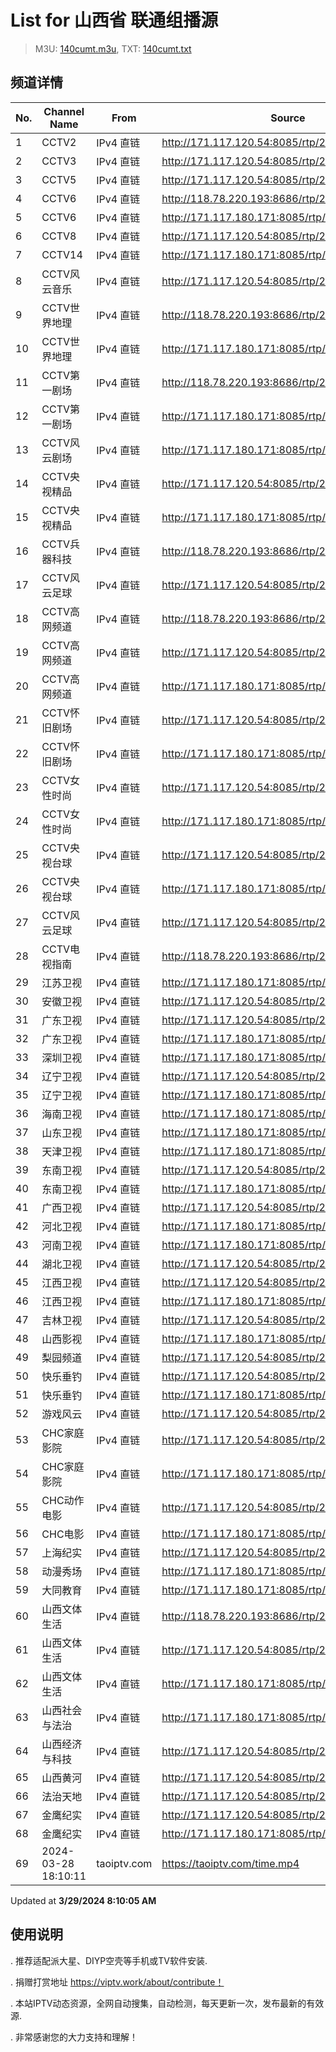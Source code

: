 # List for **山西省 联通组播源**

> M3U: [140cumt.m3u](/140cumt.m3u), TXT: [140cumt.txt](/txt/140cumt.txt)

## 频道详情

| No. | Channel Name | From | Source |
| --- | ------------ | ---- | ------ |
| 1 | CCTV2 | IPv4 直链 | <http://171.117.120.54:8085/rtp/226.0.2.154:9144> |
| 2 | CCTV3 | IPv4 直链 | <http://171.117.120.54:8085/rtp/226.0.2.208:9576> |
| 3 | CCTV5 | IPv4 直链 | <http://171.117.120.54:8085/rtp/226.0.2.209:9584> |
| 4 | CCTV6 | IPv4 直链 | <http://118.78.220.193:8686/rtp/226.0.2.210:9592> |
| 5 | CCTV6 | IPv4 直链 | <http://171.117.180.171:8085/rtp/226.0.2.210:9592> |
| 6 | CCTV8 | IPv4 直链 | <http://171.117.120.54:8085/rtp/226.0.2.211:9600> |
| 7 | CCTV14 | IPv4 直链 | <http://171.117.180.171:8085/rtp/226.0.2.166:9240> |
| 8 | CCTV风云音乐 | IPv4 直链 | <http://171.117.120.54:8085/rtp/226.0.2.220:9672> |
| 9 | CCTV世界地理 | IPv4 直链 | <http://118.78.220.193:8686/rtp/226.0.2.222:9688> |
| 10 | CCTV世界地理 | IPv4 直链 | <http://171.117.180.171:8085/rtp/226.0.2.222:9688> |
| 11 | CCTV第一剧场 | IPv4 直链 | <http://118.78.220.193:8686/rtp/226.0.2.221:9680> |
| 12 | CCTV第一剧场 | IPv4 直链 | <http://171.117.180.171:8085/rtp/226.0.2.221:9680> |
| 13 | CCTV风云剧场 | IPv4 直链 | <http://171.117.180.171:8085/rtp/226.0.2.227:9728> |
| 14 | CCTV央视精品 | IPv4 直链 | <http://171.117.120.54:8085/rtp/226.0.2.219:9664> |
| 15 | CCTV央视精品 | IPv4 直链 | <http://171.117.180.171:8085/rtp/226.0.2.219:9664> |
| 16 | CCTV兵器科技 | IPv4 直链 | <http://118.78.220.193:8686/rtp/226.0.2.223:9696> |
| 17 | CCTV风云足球 | IPv4 直链 | <http://171.117.120.54:8085/rtp/226.0.2.225:9712> |
| 18 | CCTV高网频道 | IPv4 直链 | <http://118.78.220.193:8686/rtp/226.0.2.217:9648> |
| 19 | CCTV高网频道 | IPv4 直链 | <http://171.117.120.54:8085/rtp/226.0.2.217:9648> |
| 20 | CCTV高网频道 | IPv4 直链 | <http://171.117.180.171:8085/rtp/226.0.2.217:9648> |
| 21 | CCTV怀旧剧场 | IPv4 直链 | <http://171.117.120.54:8085/rtp/226.0.2.224:9704> |
| 22 | CCTV怀旧剧场 | IPv4 直链 | <http://171.117.180.171:8085/rtp/226.0.2.224:9704> |
| 23 | CCTV女性时尚 | IPv4 直链 | <http://171.117.120.54:8085/rtp/226.0.2.226:9720> |
| 24 | CCTV女性时尚 | IPv4 直链 | <http://171.117.180.171:8085/rtp/226.0.2.226:9720> |
| 25 | CCTV央视台球 | IPv4 直链 | <http://171.117.120.54:8085/rtp/226.0.2.216:9640> |
| 26 | CCTV央视台球 | IPv4 直链 | <http://171.117.180.171:8085/rtp/226.0.2.216:9640> |
| 27 | CCTV风云足球 | IPv4 直链 | <http://171.117.120.54:8085/rtp/226.0.2.225:9712> |
| 28 | CCTV电视指南 | IPv4 直链 | <http://118.78.220.193:8686/rtp/226.0.2.218:9656> |
| 29 | 江苏卫视 | IPv4 直链 | <http://171.117.180.171:8085/rtp/226.0.2.176:9320> |
| 30 | 安徽卫视 | IPv4 直链 | <http://171.117.120.54:8085/rtp/226.0.2.145:9072> |
| 31 | 广东卫视 | IPv4 直链 | <http://171.117.120.54:8085/rtp/226.0.2.146:9080> |
| 32 | 广东卫视 | IPv4 直链 | <http://171.117.180.171:8085/rtp/226.0.2.146:9080> |
| 33 | 深圳卫视 | IPv4 直链 | <http://171.117.180.171:8085/rtp/226.0.2.147:9088> |
| 34 | 辽宁卫视 | IPv4 直链 | <http://171.117.120.54:8085/rtp/226.0.2.173:9296> |
| 35 | 辽宁卫视 | IPv4 直链 | <http://171.117.180.171:8085/rtp/226.0.2.173:9296> |
| 36 | 海南卫视 | IPv4 直链 | <http://171.117.180.171:8085/rtp/226.0.2.212:9608> |
| 37 | 山东卫视 | IPv4 直链 | <http://171.117.180.171:8085/rtp/226.0.2.149:9104> |
| 38 | 天津卫视 | IPv4 直链 | <http://171.117.180.171:8085/rtp/226.0.2.148:9096> |
| 39 | 东南卫视 | IPv4 直链 | <http://171.117.120.54:8085/rtp/226.0.2.188:9416> |
| 40 | 东南卫视 | IPv4 直链 | <http://171.117.180.171:8085/rtp/226.0.2.188:9416> |
| 41 | 广西卫视 | IPv4 直链 | <http://171.117.120.54:8085/rtp/226.0.2.231:9760> |
| 42 | 河北卫视 | IPv4 直链 | <http://171.117.180.171:8085/rtp/226.0.2.178:9336> |
| 43 | 河南卫视 | IPv4 直链 | <http://171.117.180.171:8085/rtp/226.0.2.52:8328> |
| 44 | 湖北卫视 | IPv4 直链 | <http://171.117.120.54:8085/rtp/226.0.2.150:9112> |
| 45 | 江西卫视 | IPv4 直链 | <http://171.117.120.54:8085/rtp/226.0.2.54:8344> |
| 46 | 江西卫视 | IPv4 直链 | <http://171.117.180.171:8085/rtp/226.0.2.54:8344> |
| 47 | 吉林卫视 | IPv4 直链 | <http://171.117.120.54:8085/rtp/226.0.2.58:8376> |
| 48 | 山西影视 | IPv4 直链 | <http://171.117.180.171:8085/rtp/226.0.2.237:9808> |
| 49 | 梨园频道 | IPv4 直链 | <http://171.117.120.54:8085/rtp/226.0.2.115:8832> |
| 50 | 快乐垂钓 | IPv4 直链 | <http://171.117.120.54:8085/rtp/226.0.2.214:9624> |
| 51 | 快乐垂钓 | IPv4 直链 | <http://171.117.180.171:8085/rtp/226.0.2.214:9624> |
| 52 | 游戏风云 | IPv4 直链 | <http://171.117.120.54:8085/rtp/226.0.2.78:8536> |
| 53 | CHC家庭影院 | IPv4 直链 | <http://171.117.120.54:8085/rtp/226.0.2.240:9820> |
| 54 | CHC家庭影院 | IPv4 直链 | <http://171.117.180.171:8085/rtp/226.0.2.240:9820> |
| 55 | CHC动作电影 | IPv4 直链 | <http://171.117.120.54:8085/rtp/226.0.2.94:8012> |
| 56 | CHC电影 | IPv4 直链 | <http://171.117.180.171:8085/rtp/226.0.2.93:8004> |
| 57 | 上海纪实 | IPv4 直链 | <http://171.117.120.54:8085/rtp/226.0.2.193:9456> |
| 58 | 动漫秀场 | IPv4 直链 | <http://171.117.180.171:8085/rtp/226.0.2.183:9376> |
| 59 | 大同教育 | IPv4 直链 | <http://171.117.180.171:8085/rtp/226.0.2.232:9772> |
| 60 | 山西文体生活 | IPv4 直链 | <http://118.78.220.193:8686/rtp/226.0.2.16:8040> |
| 61 | 山西文体生活 | IPv4 直链 | <http://171.117.120.54:8085/rtp/226.0.2.16:8040> |
| 62 | 山西文体生活 | IPv4 直链 | <http://171.117.180.171:8085/rtp/226.0.2.16:8040> |
| 63 | 山西社会与法治 | IPv4 直链 | <http://171.117.180.171:8085/rtp/226.0.2.238:9816> |
| 64 | 山西经济与科技 | IPv4 直链 | <http://171.117.120.54:8085/rtp/226.0.2.236:9800> |
| 65 | 山西黄河 | IPv4 直链 | <http://171.117.120.54:8085/rtp/226.0.2.235:9792> |
| 66 | 法治天地 | IPv4 直链 | <http://171.117.120.54:8085/rtp/226.0.2.83:8576> |
| 67 | 金鹰纪实 | IPv4 直链 | <http://171.117.120.54:8085/rtp/226.0.2.194:9464> |
| 68 | 金鹰纪实 | IPv4 直链 | <http://171.117.180.171:8085/rtp/226.0.2.194:9464> |
| 69 | 2024-03-28 18:10:11 | taoiptv.com | <https://taoiptv.com/time.mp4> |

Updated at **3/29/2024 8:10:05 AM**

## 使用说明

. 推荐适配派大星、DIYP空壳等手机或TV软件安装.

. 捐赠打赏地址 https://viptv.work/about/contribute！

. 本站IPTV动态资源，全网自动搜集，自动检测，每天更新一次，发布最新的有效源.

. 非常感谢您的大力支持和理解！